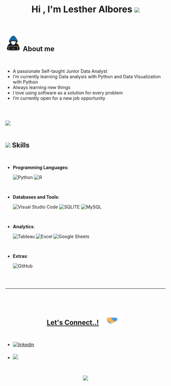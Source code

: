 <h1 align="center"><b>Hi , I'm Lesther Albores </b><img src="https://media.giphy.com/media/hvRJCLFzcasrR4ia7z/giphy.gif" width="35"></h1>



<br>



	
## <picture><img src = "https://github.com/0xAbdulKhalid/0xAbdulKhalid/raw/main/assets/mdImages/about_me.gif" width = 50px></picture> **About me**



<br>

- A passionate Self-taught Junior Data Analyst
- I’m currently learning Data analysis with Python and Data Visualization with Python
- Always learning new things
- I love using software as a solution for every problem 
- I’m currently open for a new job opportunity

<br><br>

<img src="https://user-images.githubusercontent.com/73097560/115834477-dbab4500-a447-11eb-908a-139a6edaec5c.gif"><br><br>

## <img src="https://media2.giphy.com/media/QssGEmpkyEOhBCb7e1/giphy.gif?cid=ecf05e47a0n3gi1bfqntqmob8g9aid1oyj2wr3ds3mg700bl&rid=giphy.gif" width ="25"><b> Skills</b>
<br>

<p align="center">

- **Programming Languages**:
    
    ![Python](https://img.shields.io/badge/Python%20-%2314354C.svg?style=for-the-badge&logo=python&logoColor=white)
    ![R](https://img.shields.io/badge/R-276DC3?style=for-the-badge&logo=r&logoColor=white)
    

<br>   
    
- **Databases and Tools**:
  
   ![Visual Studio Code](https://img.shields.io/badge/Visual_Studio_Code-0078D4?style=for-the-badge&logo=visual%20studio%20code&logoColor=white)
   ![SQLITE](https://img.shields.io/badge/SQLite-07405E?style=for-the-badge&logo=sqlite&logoColor=white)
   ![MySQL](https://img.shields.io/badge/MySQL-00000F?style=for-the-badge&logo=mysql&logoColor=white)

<br>

- **Analytics**:

    ![Tableau](https://img.shields.io/badge/Tableau-E97627?style=for-the-badge&logo=Tableau&logoColor=white)
    ![Excel](https://img.shields.io/badge/Microsoft_Excel-217346?style=for-the-badge&logo=microsoft-excel&logoColor=white)
    ![Google Sheets](https://img.shields.io/badge/Google%20Sheets-34A853?style=for-the-badge&logo=google-sheets&logoColor=white)

<br>




- **Extras**:

    ![GitHub](https://img.shields.io/badge/github-%23121011.svg?style=for-the-badge&logo=github&logoColor=white)   


</p>

<br>
<br>

-----

<br>


<br>

<div align="center">

<a href="https://github.com/https://github.com/Lest-alb">

## <b> Let's Connect..!</b><img src="https://github.com/0xAbdulKhalid/0xAbdulKhalid/raw/main/assets/mdImages/handshake.gif" width ="80">
<br>
<div align='left'>

<ul>

<li>
<a href="https://www.linkedin.com/in/lesther-albores-0510471a8/" target="_blank">
<img src="https://img.shields.io/badge/linkedin:  Lesther-%2300acee.svg?color=405DE6&style=for-the-badge&logo=linkedin&logoColor=white" alt=linkedin style="margin-bottom: 5px;"/>
</a>
</li>
<br>
<li>
<a href="mailto:lesalbores02@gmail.com" target="_blank">
<img src="https://img.shields.io/badge/gmail:  lesalbores02-%23EA4335.svg?style=for-the-badge&logo=gmail&logoColor=white" t=mail/>
</a>
</li>

<br>
	
</ul>
</div>

<br>
<img src="https://user-images.githubusercontent.com/73097560/115834477-dbab4500-a447-11eb-908a-139a6edaec5c.gif">
<br>
<br>
<br>

<div align='center'>


</div>
<br>
<br>
<br>
<br>






